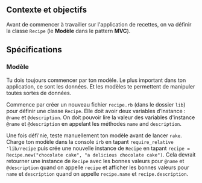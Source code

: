## Contexte et objectifs

Avant de commencer à travailler sur l'application de recettes, on va définir la classe `Recipe` (le **Modèle** dans le pattern **MVC**).

## Spécifications

### Modèle

Tu dois toujours commencer par ton modèle. Le plus important dans ton application, ce sont les données. Et les modèles te permettent de manipuler toutes sortes de données.

Commence par créer un nouveau fichier `recipe.rb` (dans le dossier `lib`) pour définir une classe `Recipe`. Elle doit avoir deux variables d’instance : `@name` et `@description`. On doit pouvoir lire la valeur des variables d'instance `@name` et `@description` en appelant les méthodes `name` and `description`.

Une fois défi'nie, teste manuellement ton modèle avant de lancer `rake`. Charge ton modèle dans la console `irb` en tapant `require_relative 'lib/recipe` puis crée une nouvelle instance de `Recipe` en tapant `recipe = Recipe.new("chocolate cake", "a delicious chocolate cake")`. Cela devrait retourner une instance de `Recipe` avec les bonnes valeurs pour `@name` et `@description` quand on appelle `recipe` et afficher les bonnes valeurs pour `name` et `description` quand on appelle `recipe.name` et `recipe.description`.
